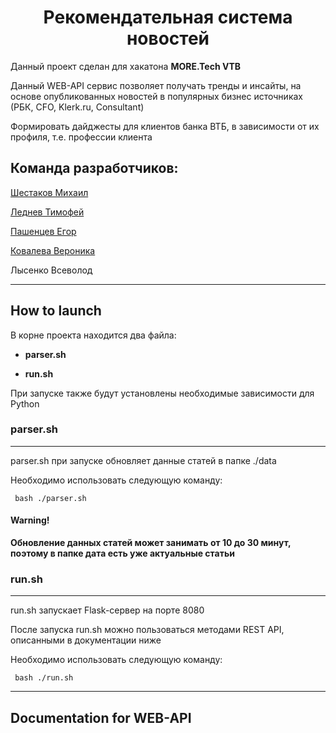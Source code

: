 <h1 align="center">Рекомендательная система новостей</h1>

Данный проект сделан для хакатона **MORE.Tech VTB**

Данный WEB-API сервис позволяет получать тренды и инсайты, на основе опубликованных новостей в популярных бизнес источниках (РБК, CFO, Klerk.ru, Consultant)

Формировать дайджесты для клиентов банка ВТБ, в зависимости от их профиля, т.е. профессии клиента 

## Команда разработчиков:

   [Шестаков Михаил](https://github.com/misha1sh)
  
   [Леднев Тимофей](https://github.com/tlmon)
  
   [Пашенцев Егор](https://github.com/eapashentsev)
  
   [Ковалева Вероника](https://github.com/lverafail)
  
   Лысенко Всеволод
  
---
## How to launch

В корне проекта находится два файла:

- **parser.sh**
 
- **run.sh**

При запуске также будут установлены необходимые зависимости для Python
 
### parser.sh
---
parser.sh при запуске обновляет данные статей в папке ./data

Необходимо использовать следующую команду:

     bash ./parser.sh

#### Warning!

**Обновление данных статей может занимать от 10 до 30 минут, поэтому в папке дата есть уже актуальные статьи**



### run.sh
---
run.sh запускает Flask-сервер на порте 8080

После запуска run.sh можно пользоваться методами REST API, описанными в документации ниже

Необходимо использовать следующую команду:

     bash ./run.sh

---


## Documentation for WEB-API


